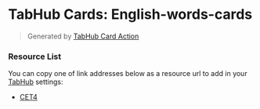 # TabHub Cards: English-words-cards

> Generated by [TabHub Card Action](https://github.com/tabhub/tabhub-card-action)

### Resource List


You can copy one of link addresses below as a resource url to add in your [TabHub](https://tabhub.io) settings:


 - [CET4](https://raw.githubusercontent.com/tabhub/English-words-cards/main/CET4/manifest.json)
